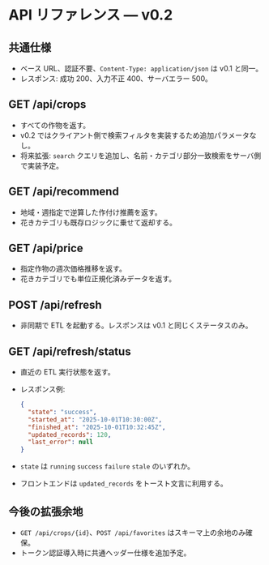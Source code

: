 # API リファレンス — v0.2

## 共通仕様

- ベース URL、認証不要、`Content-Type: application/json` は v0.1 と同一。
- レスポンス: 成功 200、入力不正 400、サーバエラー 500。

## GET /api/crops

- すべての作物を返す。
- v0.2 ではクライアント側で検索フィルタを実装するため追加パラメータなし。
- 将来拡張: `search` クエリを追加し、名前・カテゴリ部分一致検索をサーバ側で実装予定。

## GET /api/recommend

- 地域・週指定で逆算した作付け推薦を返す。
- 花きカテゴリも既存ロジックに乗せて返却する。

## GET /api/price

- 指定作物の週次価格推移を返す。
- 花きカテゴリでも単位正規化済みデータを返す。

## POST /api/refresh

- 非同期で ETL を起動する。レスポンスは v0.1 と同じくステータスのみ。

## GET /api/refresh/status

- 直近の ETL 実行状態を返す。
- レスポンス例:

  ```json
  {
    "state": "success",
    "started_at": "2025-10-01T10:30:00Z",
    "finished_at": "2025-10-01T10:32:45Z",
    "updated_records": 120,
    "last_error": null
  }
  ```

- `state` は `running` `success` `failure` `stale` のいずれか。
- フロントエンドは `updated_records` をトースト文言に利用する。

## 今後の拡張余地

- `GET /api/crops/{id}`、`POST /api/favorites` はスキーマ上の余地のみ確保。
- トークン認証導入時に共通ヘッダー仕様を追加予定。
